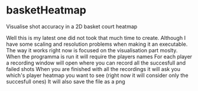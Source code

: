 # basketHeatmap
Visualise shot accuracy in a 2D basket court heatmap

Well this is my latest one did not took that much time to create. Although I have some scaling and resolution problems when making it an executable.
The way it works right now is focused on the visualisation part moslty.
When the programma is run it will require the players names 
For each player a recording window will open where you can record all the succesfull and failed shots
When you are finished with all the recordings it will ask you which's player heatmap you want to see (right now it will consider only the succesfull ones)
It will also save the file as a png
